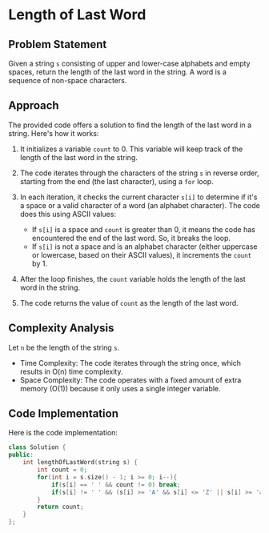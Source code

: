 # Length of Last Word

## Problem Statement

Given a string `s` consisting of upper and lower-case alphabets and empty spaces, return the length of the last word in the string. A word is a sequence of non-space characters.

## Approach

The provided code offers a solution to find the length of the last word in a string. Here's how it works:

1. It initializes a variable `count` to 0. This variable will keep track of the length of the last word in the string.

2. The code iterates through the characters of the string `s` in reverse order, starting from the end (the last character), using a `for` loop.

3. In each iteration, it checks the current character `s[i]` to determine if it's a space or a valid character of a word (an alphabet character). The code does this using ASCII values:
   - If `s[i]` is a space and `count` is greater than 0, it means the code has encountered the end of the last word. So, it breaks the loop.
   - If `s[i]` is not a space and is an alphabet character (either uppercase or lowercase, based on their ASCII values), it increments the `count` by 1.

4. After the loop finishes, the `count` variable holds the length of the last word in the string.

5. The code returns the value of `count` as the length of the last word.

## Complexity Analysis

Let `n` be the length of the string `s`.

- Time Complexity: The code iterates through the string once, which results in O(n) time complexity.
- Space Complexity: The code operates with a fixed amount of extra memory (O(1)) because it only uses a single integer variable.

## Code Implementation

Here is the code implementation:

```cpp
class Solution {
public:
    int lengthOfLastWord(string s) {
        int count = 0;
        for(int i = s.size() - 1; i >= 0; i--){
            if(s[i] == ' ' && count != 0) break;
            if(s[i] != ' ' && (s[i] >= 'A' && s[i] <= 'Z' || s[i] >= 'a' && s[i] <= 'z')) count++;
        }
        return count;
    }
};
